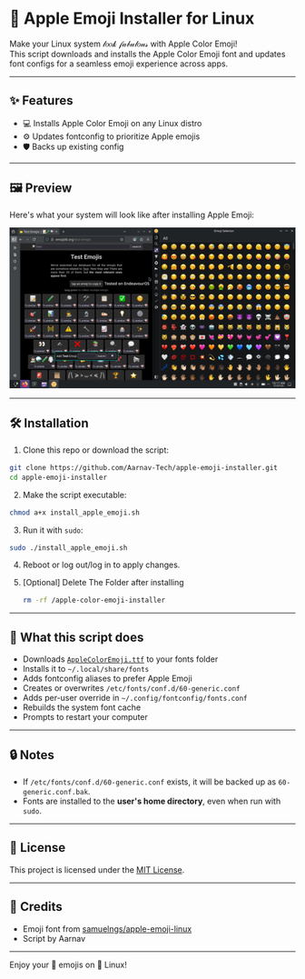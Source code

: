 # 🍎 Apple Emoji Installer for Linux

Make your Linux system 𝓁𝑜𝑜𝓀 𝒻𝒶𝒷𝓊𝓁𝑜𝓊𝓈 with Apple Color Emoji!  
This script downloads and installs the Apple Color Emoji font and updates font configs for a seamless emoji experience across apps.

---

## ✨ Features

- 💻 Installs Apple Color Emoji on any Linux distro  
- ⚙️ Updates fontconfig to prioritize Apple emojis  
- 🛡️ Backs up existing config     

---
## 🖼️ Preview

Here's what your system will look like after installing Apple Emoji:

<p align="center">
  <img src="assets/apple-preview.png" alt="Apple Emoji Preview" width="800"/>
</p>

---

## 🛠️ Installation

1. Clone this repo or download the script:

```bash
git clone https://github.com/Aarnav-Tech/apple-emoji-installer.git
cd apple-emoji-installer
```

2. Make the script executable:

```bash
chmod a+x install_apple_emoji.sh
```

3. Run it with `sudo`:

```bash
sudo ./install_apple_emoji.sh
```

4. Reboot or log out/log in to apply changes.

5. [Optional] Delete The Folder after installing

   ```bash
   rm -rf /apple-color-emoji-installer
   ```

---

## 📂 What this script does

* Downloads [`AppleColorEmoji.ttf`](https://github.com/samuelngs/apple-emoji-linux) to your fonts folder  
* Installs it to `~/.local/share/fonts`  
* Adds fontconfig aliases to prefer Apple Emoji  
* Creates or overwrites `/etc/fonts/conf.d/60-generic.conf`  
* Adds per-user override in `~/.config/fontconfig/fonts.conf`  
* Rebuilds the system font cache  
* Prompts to restart your computer  

---

## 🔒 Notes

* If `/etc/fonts/conf.d/60-generic.conf` exists, it will be backed up as `60-generic.conf.bak`.  
* Fonts are installed to the **user's home directory**, even when run with `sudo`.

---

## 📃 License

This project is licensed under the [MIT License](LICENSE).

---

## 🤝 Credits

* Emoji font from [samuelngs/apple-emoji-linux](https://github.com/samuelngs/apple-emoji-linux)  
* Script by Aarnav

---

Enjoy your 🍏 emojis on 🐧 Linux!
